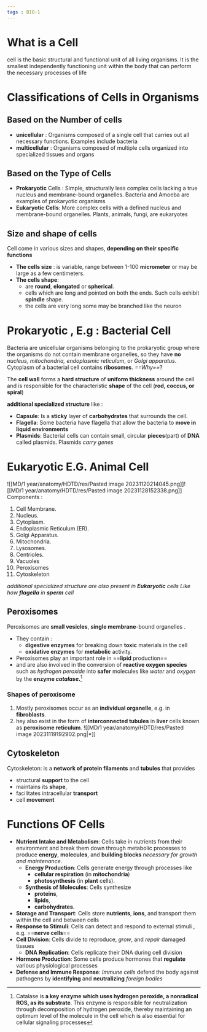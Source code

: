 ```yaml
---
tags : BIO-1
---
```


# What is a Cell 
cell is the basic structural and functional unit of all living organisms. It is the smallest independently functioning unit within the body that can perform the necessary processes of life
# Classifications of Cells in Organisms 
## Based on the Number of cells 
- **unicellular**  : Organisms composed of a single cell that carries out all necessary functions. Examples include bacteria
- **multicellular** : Organisms composed of multiple cells organized into specialized tissues and organs

## Based on the Type of Cells 
- **Prokaryotic** Cells : Simple, structurally less complex cells lacking a true nucleus and membrane-bound organelles. Bacteria and Amoeba are examples of prokaryotic organisms
- **Eukaryotic Cells**: More complex cells with a defined nucleus and membrane-bound organelles. Plants, animals, fungi, are eukaryotes
## Size and shape of cells
Cell come in various sizes and shapes, **depending on their specific functions**
- **The cells size** : is variable, range between 1-100 **micrometer** or may be large as a few centimeters.
- **The cells shape**:
	- are **round**, **elongated** or **spherical**.
	-  cells which are long and pointed on both the ends. Such cells exhibit **spindle**  shape.
	-  the cells are very long some may be branched like the neuron 
# Prokaryotic , E.g : Bacterial Cell
Bacteria are unicellular organisms belonging to the prokaryotic group where the organisms do not contain membrane organelles, so they have **no** *nucleus, mitochondria, endoplasmic reticulum*, or *Golgi apparatus*. Cytoplasm of a bacterial cell contains **ribosomes**. *==Why==*? 

The **cell wall** forms a **hard structure** of **uniform thickness** around the cell and is responsible for the characteristic **shape** of the cell (**rod, coccus, or spiral**)

 **additional specialized structure** like : 
- **Capsule**: Is a **sticky** layer of **carbohydrates** that surrounds the cell.
- **Flagella**: Some bacteria have flagella that allow the bacteria to **move in liquid environments**
- **Plasmids**: Bacterial cells can contain small, circular **pieces**(part) of **DNA** called plasmids. Plasmids *carry genes* 



# Eukaryotic E.G. Animal Cell 
![[MD/1 year/anatomy/HDTD/res/Pasted image 20231120214045.png]]![[MD/1 year/anatomy/HDTD/res/Pasted image 20231128152338.png]]
Components : 
1. Cell Membrane.
2. Nucleus.
3. Cytoplasm.
4. Endoplasmic Reticulum (ER).
5. Golgi Apparatus.
6. Mitochondria.
7. Lysosomes.
8. Centrioles.
9. Vacuoles 
10. Peroxisomes
11. Cytoskeleton

*additional specialized structure are also present in **Eukaryotic** cells Like how **flagella** in **sperm** cell*
## Peroxisomes 
Peroxisomes are **small vesicles**, **single membrane**-bound organelles .
- They contain : 
	- **digestive enzymes** for breaking down **toxic** materials in the cell 
	-  **oxidative enzymes** for **metabolic** activity. 
- Peroxisomes play an important role in ==**lipid** production==
- and are also involved in the conversion of **reactive oxygen species** such as *hydrogen peroxide* into **safer** molecules like *water* and *oxygen* by the **enzyme *catalase*.**[^1]
### Shapes of peroxisome 
1. Mostly peroxisomes occur as an **individual organelle**, e.g. in **fibroblasts**.
2. hey also exist in the form of **interconnected tubules** in **liver** cells known as **peroxisome reticulum**.
![[MD/1 year/anatomy/HDTD/res/Pasted image 20231119192902.png|*]]

[^1]: Catalase is **a key enzyme which uses hydrogen peroxide, a nonradical ROS, as its substrate**. This enzyme is responsible for neutralization through decomposition of hydrogen peroxide, thereby maintaining an optimum level of the molecule in the cell which is also essential for cellular signaling processes


## Cytoskeleton 
Cytoskeleton: is a **network of protein filaments** and **tubules** that provides
- structural **support** to the cell
- maintains its **shape**,
-  facilitates intracellular **transport** 
- cell **movement**

# Functions OF Cells 
- **Nutrient Intake and Metabolism**: Cells take in nutrients from their environment and break them down through metabolic processes to produce **energy**, **molecules**, and **building blocks** *necessary for growth and maintenance*.
	- **Energy Production**: Cells generate energy through processes like 
		- **cellular respiration** (in **mitochondria**) 
		- **photosynthesis** (in **plant** cells).
	- **Synthesis of Molecules**: Cells synthesize 
		- **proteins**, 
		- **lipids**, 
		- **carbohydrates**.
- **Storage and Transport**: Cells store **nutrients**, **ions**, and transport them within the cell and between cells
- **Response to Stimuli**: Cells can detect and respond to external stimuli , e.g. ==**nerve cells**== 
- **Cell Division**: Cells divide to reproduce, *grow*, and *repair* damaged tissues
	- **DNA Replication**: Cells replicate their DNA during cell division
- **Hormone Production**: Some cells produce hormones that **regulate** various physiological processes
- **Defense and Immune Response**: *Immune cells* defend the body against pathogens by **identifying** and **neutralizing** *foreign bodies*